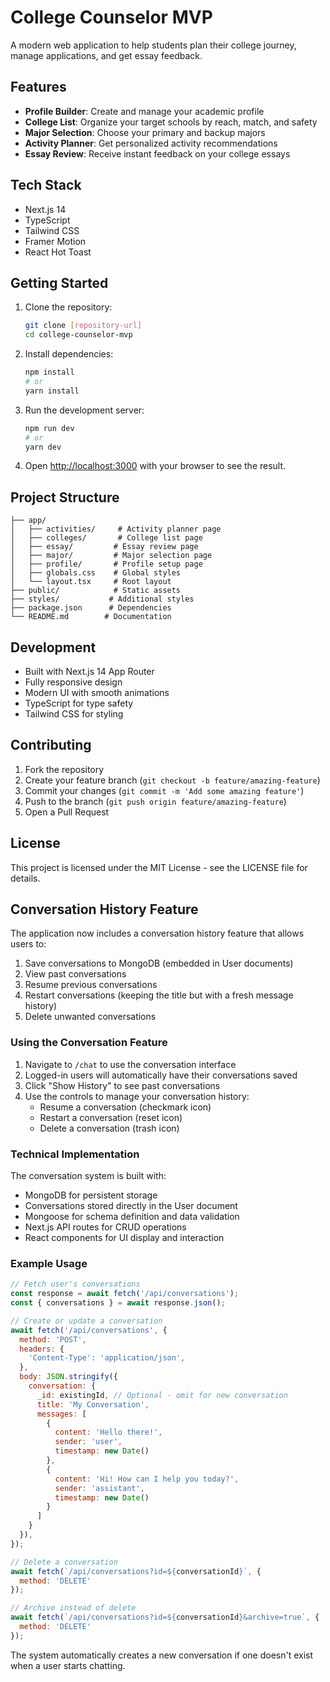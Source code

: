 # College Counselor MVP

A modern web application to help students plan their college journey, manage applications, and get essay feedback.

## Features

- **Profile Builder**: Create and manage your academic profile
- **College List**: Organize your target schools by reach, match, and safety
- **Major Selection**: Choose your primary and backup majors
- **Activity Planner**: Get personalized activity recommendations
- **Essay Review**: Receive instant feedback on your college essays

## Tech Stack

- Next.js 14
- TypeScript
- Tailwind CSS
- Framer Motion
- React Hot Toast

## Getting Started

1. Clone the repository:
   ```bash
   git clone [repository-url]
   cd college-counselor-mvp
   ```

2. Install dependencies:
   ```bash
   npm install
   # or
   yarn install
   ```

3. Run the development server:
   ```bash
   npm run dev
   # or
   yarn dev
   ```

4. Open [http://localhost:3000](http://localhost:3000) with your browser to see the result.

## Project Structure

```
├── app/
│   ├── activities/     # Activity planner page
│   ├── colleges/       # College list page
│   ├── essay/         # Essay review page
│   ├── major/         # Major selection page
│   ├── profile/       # Profile setup page
│   ├── globals.css    # Global styles
│   └── layout.tsx     # Root layout
├── public/            # Static assets
├── styles/           # Additional styles
├── package.json      # Dependencies
└── README.md        # Documentation
```

## Development

- Built with Next.js 14 App Router
- Fully responsive design
- Modern UI with smooth animations
- TypeScript for type safety
- Tailwind CSS for styling

## Contributing

1. Fork the repository
2. Create your feature branch (`git checkout -b feature/amazing-feature`)
3. Commit your changes (`git commit -m 'Add some amazing feature'`)
4. Push to the branch (`git push origin feature/amazing-feature`)
5. Open a Pull Request

## License

This project is licensed under the MIT License - see the LICENSE file for details.

## Conversation History Feature

The application now includes a conversation history feature that allows users to:

1. Save conversations to MongoDB (embedded in User documents)
2. View past conversations
3. Resume previous conversations
4. Restart conversations (keeping the title but with a fresh message history)
5. Delete unwanted conversations

### Using the Conversation Feature

1. Navigate to `/chat` to use the conversation interface
2. Logged-in users will automatically have their conversations saved
3. Click "Show History" to see past conversations
4. Use the controls to manage your conversation history:
   - Resume a conversation (checkmark icon)
   - Restart a conversation (reset icon)
   - Delete a conversation (trash icon)

### Technical Implementation

The conversation system is built with:

- MongoDB for persistent storage
- Conversations stored directly in the User document
- Mongoose for schema definition and data validation
- Next.js API routes for CRUD operations
- React components for UI display and interaction

### Example Usage

```javascript
// Fetch user's conversations
const response = await fetch('/api/conversations');
const { conversations } = await response.json();

// Create or update a conversation
await fetch('/api/conversations', {
  method: 'POST',
  headers: {
    'Content-Type': 'application/json',
  },
  body: JSON.stringify({
    conversation: {
      _id: existingId, // Optional - omit for new conversation
      title: 'My Conversation',
      messages: [
        {
          content: 'Hello there!',
          sender: 'user',
          timestamp: new Date()
        },
        {
          content: 'Hi! How can I help you today?',
          sender: 'assistant',
          timestamp: new Date()
        }
      ]
    }
  }),
});

// Delete a conversation
await fetch(`/api/conversations?id=${conversationId}`, {
  method: 'DELETE'
});

// Archive instead of delete
await fetch(`/api/conversations?id=${conversationId}&archive=true`, {
  method: 'DELETE'
});
```

The system automatically creates a new conversation if one doesn't exist when a user starts chatting.